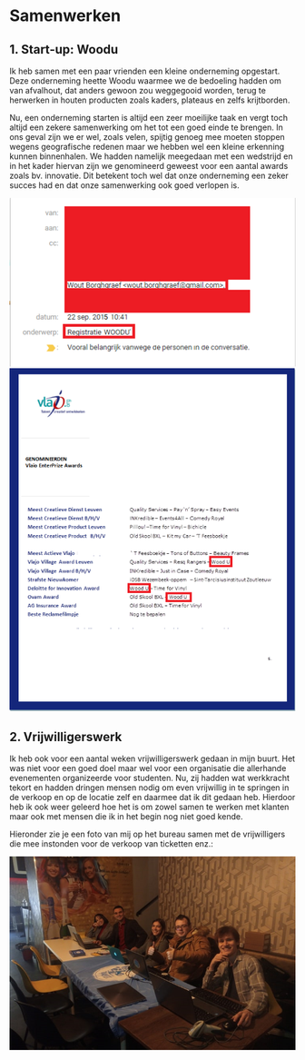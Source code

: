 # Samenwerken
## 1. Start-up: Woodu
Ik heb samen met een paar vrienden een kleine onderneming opgestart. Deze onderneming heette Woodu waarmee we de bedoeling hadden om van afvalhout, dat anders gewoon zou weggegooid worden, terug te herwerken in houten producten zoals kaders, plateaus en zelfs krijtborden.

Nu, een onderneming starten is altijd een zeer moeilijke taak en vergt toch altijd een zekere samenwerking om het tot een goed einde te brengen. In ons geval zijn we er wel, zoals velen, spijtig genoeg mee moeten stoppen wegens geografische redenen maar we hebben wel een kleine erkenning kunnen binnenhalen. We hadden namelijk meegedaan met een wedstrijd en in het kader hiervan zijn we genomineerd geweest voor een aantal awards zoals bv. innovatie. Dit betekent toch wel dat onze onderneming een zeker succes had en dat onze samenwerking ook goed verlopen is.

![Vlajo registration](/images/vlajo_registration_v2.png)
![Vlajo nominations](/images/vlajo_nominations_v2.png)

## 2. Vrijwilligerswerk
Ik heb ook voor een aantal weken vrijwilligerswerk gedaan in mijn buurt. Het was niet voor een goed doel maar wel voor een organisatie die allerhande evenementen organizeerde voor studenten. Nu, zij hadden wat werkkracht tekort en hadden dringen mensen nodig om even vrijwillig in te springen in de verkoop en op de locatie zelf en daarmee dat ik dit gedaan heb. Hierdoor heb ik ook weer geleerd hoe het is om zowel samen te werken met klanten maar ook met mensen die ik in het begin nog niet goed kende.

Hieronder zie je een foto van mij op het bureau samen met de vrijwilligers die mee instonden voor de verkoop van ticketten enz.:

![Volunteering](/images/volunteering.png)
